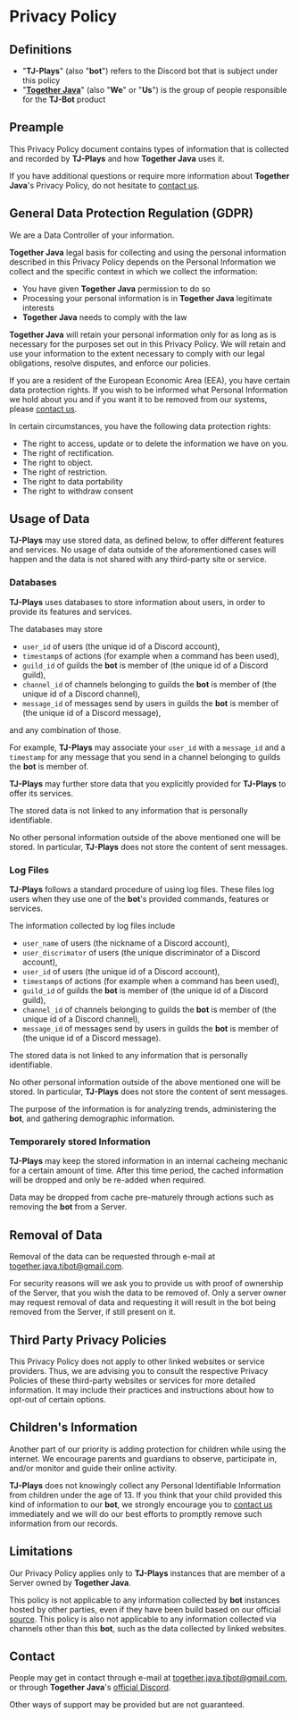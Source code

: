 # Privacy Policy

## Definitions

* "**TJ-Plays**" (also "**bot**") refers to the Discord bot that is subject under this policy
* "**[Together Java](https://github.com/orgs/Together-Java/teams/moderators/members)**" (also "**We**" or "**Us**") is the group of people responsible for the **TJ-Bot** product

## Preample

This Privacy Policy document contains types of information that is collected and recorded by **TJ-Plays** and how **Together Java** uses it.

If you have additional questions or require more information about **Together Java**'s Privacy Policy, do not hesitate to [contact us](#contact).

## General Data Protection Regulation (GDPR)

We are a Data Controller of your information.

**Together Java** legal basis for collecting and using the personal information described in this Privacy Policy depends on the Personal Information we collect and the specific context in which we collect the information:

* You have given **Together Java** permission to do so
* Processing your personal information is in **Together Java** legitimate interests
* **Together Java** needs to comply with the law

**Together Java** will retain your personal information only for as long as is necessary for the purposes set out in this Privacy Policy. We will retain and use your information to the extent necessary to comply with our legal obligations, resolve disputes, and enforce our policies.

If you are a resident of the European Economic Area (EEA), you have certain data protection rights. If you wish to be informed what Personal Information we hold about you and if you want it to be removed from our systems, please [contact us](#contact).

In certain circumstances, you have the following data protection rights:

* The right to access, update or to delete the information we have on you.
* The right of rectification.
* The right to object.
* The right of restriction.
* The right to data portability
* The right to withdraw consent

## Usage of Data

**TJ-Plays** may use stored data, as defined below, to offer different features and services. No usage of data outside of the aforementioned cases will happen and the data is not shared with any third-party site or service.

### Databases

**TJ-Plays** uses databases to store information about users, in order to provide its features and services.

The databases may store
* `user_id` of users (the unique id of a Discord account),
* `timestamp`s of actions (for example when a command has been used),
* `guild_id` of guilds the **bot** is member of (the unique id of a Discord guild),
* `channel_id` of channels belonging to guilds the **bot** is member of (the unique id of a Discord channel),
* `message_id` of messages send by users in guilds the **bot** is member of (the unique id of a Discord message),

and any combination of those.

For example, **TJ-Plays** may associate your `user_id` with a `message_id` and a `timestamp` for any message that you send in a channel belonging to guilds the **bot** is member of.

**TJ-Plays** may further store data that you explicitly provided for **TJ-Plays** to offer its services.

The stored data is not linked to any information that is personally identifiable.


No other personal information outside of the above mentioned one will be stored. In particular, **TJ-Plays** does not store the content of sent messages.

### Log Files

**TJ-Plays** follows a standard procedure of using log files. These files log users when they use one of the **bot**'s provided commands, features or services.

The information collected by log files include

* `user_name` of users (the nickname of a Discord account),
* `user_discrimator` of users (the unique discriminator of a Discord account),
* `user_id` of users (the unique id of a Discord account),
* `timestamp`s of actions (for example when a command has been used),
* `guild_id` of guilds the **bot** is member of (the unique id of a Discord guild),
* `channel_id` of channels belonging to guilds the **bot** is member of (the unique id of a Discord channel),
* `message_id` of messages send by users in guilds the **bot** is member of (the unique id of a Discord message).

The stored data is not linked to any information that is personally identifiable.

No other personal information outside of the above mentioned one will be stored. In particular, **TJ-Plays** does not store the content of sent messages.

The purpose of the information is for analyzing trends, administering the **bot**, and gathering demographic information.

### Temporarely stored Information

**TJ-Plays** may keep the stored information in an internal cacheing mechanic for a certain amount of time. After this time period, the cached information will be dropped and only be re-added when required.

Data may be dropped from cache pre-maturely through actions such as removing the **bot** from a Server.

## Removal of Data

Removal of the data can be requested through e-mail at [together.java.tjbot@gmail.com](mailto:together.java.tjbot@gmail.com).

For security reasons will we ask you to provide us with proof of ownership of the Server, that you wish the data to be removed of. Only a server owner may request removal of data and requesting it will result in the bot being removed from the Server, if still present on it.

## Third Party Privacy Policies

This Privacy Policy does not apply to other linked websites or service providers. Thus, we are advising you to consult the respective Privacy Policies of these third-party websites or services for more detailed information. It may include their practices and instructions about how to opt-out of certain options.

## Children's Information

Another part of our priority is adding protection for children while using the internet. We encourage parents and guardians to observe, participate in, and/or monitor and guide their online activity.

**TJ-Plays** does not knowingly collect any Personal Identifiable Information from children under the age of 13. If you think that your child provided this kind of information to our **bot**, we strongly encourage you to [contact us](#contact) immediately and we will do our best efforts to promptly remove such information from our records.

## Limitations

Our Privacy Policy applies only to **TJ-Plays** instances that are member of a Server owned by **Together Java**.

This policy is not applicable to any information collected by **bot** instances hosted by other parties, even if they have been build based on our official [source](https://github.com/Together-Java/TJ-Plays). This policy is also not applicable to any information collected via channels other than this **bot**, such as the data collected by linked websites.

## Contact

People may get in contact through e-mail at [together.java.tjbot@gmail.com](mailto:together.java.tjbot@gmail.com), or through **Together Java**'s [official Discord](https://discord.com/invite/XXFUXzK).

Other ways of support may be provided but are not guaranteed.

